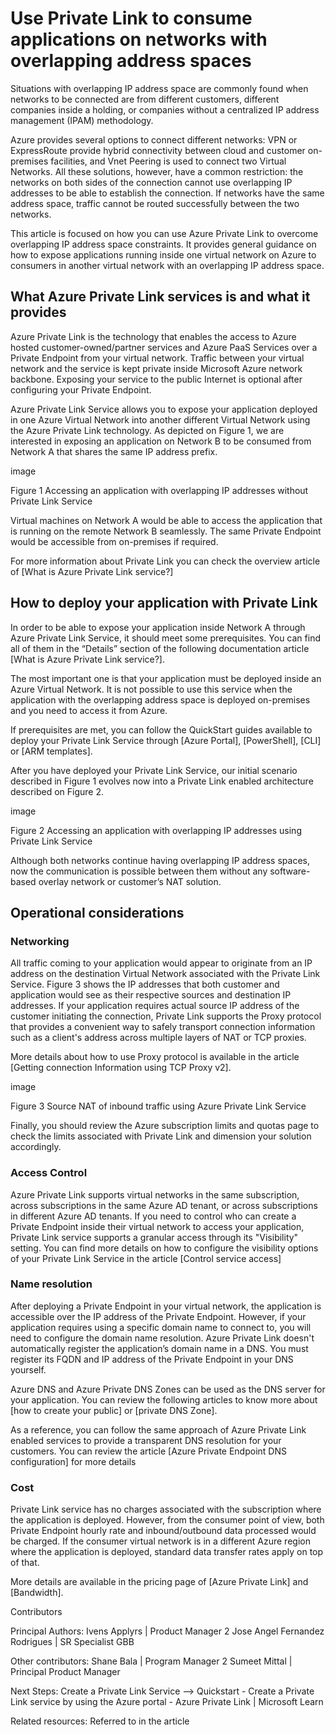 # Use Private Link to consume applications on networks with overlapping address spaces

Situations with overlapping IP address space are commonly found when networks to be connected are from different customers, different companies inside a holding, or companies without a centralized IP address management (IPAM) methodology.
 
Azure provides several options to connect different networks: VPN or ExpressRoute provide hybrid connectivity between cloud and customer on-premises facilities, and Vnet Peering is used to connect two Virtual Networks. All these solutions, however, have a common restriction: the networks on both sides of the connection cannot use overlapping IP addresses to be able to establish the connection. If networks have the same address space, traffic cannot be routed successfully between the two networks.  
 
This article is focused on how you can use Azure Private Link to overcome overlapping IP address space constraints. It provides general guidance on how to expose applications running inside one virtual network on Azure to consumers in another virtual network with an overlapping IP address space.

## What Azure Private Link services is and what it provides
 
Azure Private Link is the technology that enables the access to Azure hosted customer-owned/partner services and Azure PaaS Services over a Private Endpoint from your virtual network. Traffic between your virtual network and the service is kept private inside Microsoft Azure network backbone. Exposing your service to the public Internet is optional after configuring your Private Endpoint.

Azure Private Link Service allows you to expose your application deployed in one Azure Virtual Network into another different Virtual Network using the Azure Private Link technology. As depicted on Figure 1, we are interested in exposing an application on Network B to be consumed from Network A that shares the same IP address prefix. 

image

Figure 1 Accessing an application with overlapping IP addresses without Private Link Service

Virtual machines on Network A would be able to access the application that is running on the remote Network B seamlessly. The same Private Endpoint would be accessible from on-premises if required.
 
For more information about Private Link you can check the overview article of  [What is Azure Private Link service?] 

## How to deploy your application with Private Link
 
In order to be able to expose your application inside Network A through Azure Private Link Service, it should meet some prerequisites. You can find all of them in the “Details” section of the  following documentation article [What is Azure Private Link service?]. 

The most important one is that your application must be deployed inside an Azure Virtual Network. It is not possible to use this service when the application with the overlapping address space is deployed on-premises and you need to access it from Azure. 

If prerequisites are met, you can follow the QuickStart guides available to deploy your Private Link Service through [Azure Portal], [PowerShell], [CLI] or [ARM templates].  
 
After you have deployed your Private Link Service, our initial scenario described in Figure 1 evolves now into a Private Link enabled architecture described on Figure 2. 

image 

Figure 2 Accessing an application with overlapping IP addresses using Private Link Service
 
Although both networks continue having overlapping IP address spaces, now the communication is possible between them without any software-based overlay network or customer’s NAT solution. 

## Operational considerations
 
### Networking 

All traffic coming to your application would appear to originate from an IP address on the destination Virtual Network associated with the Private Link Service. Figure 3 shows the IP addresses that both customer and application would see as their respective sources and destination IP addresses. If your application requires actual source IP address of the customer initiating the connection, Private Link supports the Proxy protocol that provides a convenient way to safely transport connection information such as a client's address across multiple layers of NAT or TCP proxies. 

More details about how to use Proxy protocol is available in the article [Getting connection Information using TCP Proxy v2].  

image 

Figure 3 Source NAT of inbound traffic using Azure Private Link Service
 
 
Finally, you should review the Azure subscription limits and quotas page to check the limits associated with Private Link and dimension your solution accordingly.
 
### Access Control 

Azure Private Link supports virtual networks in the same subscription, across subscriptions in the same Azure AD tenant, or across subscriptions in different Azure AD tenants. If you need to control who can create a Private Endpoint inside their virtual network to access your application, Private Link service supports a granular access through its "Visibility" setting. You can find more details on how to configure the visibility options of your Private Link Service in the article [Control service access] 

### Name resolution
 
After deploying a Private Endpoint in your virtual network, the application is accessible over the IP address of the Private Endpoint. However, if your application requires using a specific domain name to connect to, you will need to configure the domain name resolution. Azure Private Link doesn't automatically register the application’s domain name in a DNS. You must register its FQDN and IP address of the Private Endpoint in your DNS yourself. 
 
Azure DNS and Azure Private DNS Zones can be used as the DNS server for your application. You can review the following articles to know more about [how to create your public] or [private DNS Zone].

As a reference, you can follow the same approach of Azure Private Link enabled services to provide a transparent DNS resolution for your customers. You can review the article [Azure Private Endpoint DNS configuration] for more details
 
### Cost
 
Private Link service has no charges associated with the subscription where the application is deployed. However, from the consumer point of view, both Private Endpoint hourly rate and inbound/outbound data processed would be charged. If the consumer virtual network is in a different Azure region where the application is deployed, standard data transfer rates apply on top of that. 

More details are available in the pricing page of [Azure Private Link] and [Bandwidth]. 

Contributors

Principal Authors: 
Ivens Applyrs  | Product Manager 2
Jose Angel Fernandez Rodrigues | SR Specialist GBB


Other contributors: 
Shane Bala | Program Manager 2
Sumeet Mittal | Principal Product Manager


Next Steps:
Create a Private Link Service –-> Quickstart - Create a Private Link service by using the Azure portal - Azure Private Link | Microsoft Learn

Related resources:
Referred to in the article 
